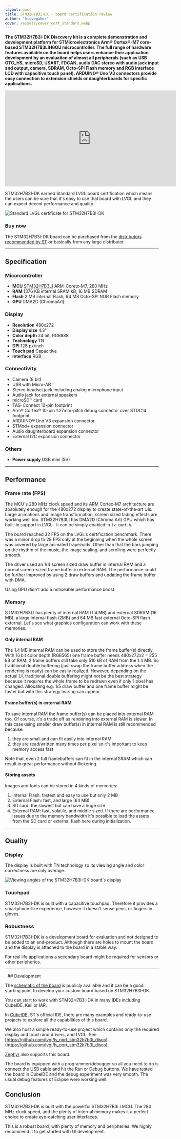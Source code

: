 ```yaml
---
layout: post
title: STM32H7B3I-DK - board certification review
author: "kisvegabor"
cover: /assets/cover_cert_standard.webp
---
```


**The STM32H7B3I-DK Discovery kit is a complete demonstration and development platform for STMicroelectronics Arm® Cortex®-M7 core-based STM32H7B3LIH6QU microcontroller.
The full range of hardware features available on the board helps users enhance their application development by an evaluation of almost all peripherals (such as USB OTG_HS, microSD, USART, FDCAN, audio DAC stereo with audio jack input and output, camera, SDRAM, Octo-SPI Flash memory and RGB interface LCD with capacitive touch panel). ARDUINO® Uno V3 connectors provide easy connection to extension shields or daughterboards for specific applications.**

<iframe width="560" height="315" src="https://www.youtube.com/embed/D-AfE6_-V8A" frameborder="0" allow="accelerometer; autoplay; clipboard-write; encrypted-media; gyroscope; picture-in-picture" allowfullscreen></iframe>

STM32H7B3I-DK earned Standard LVGL board certification which means the users can be sure that it's easy to use that board with LVGL and they can expect decent performance and quality.

<img src="https://lvgl.io/assets/images/cert_standard.png" alt="Standard LVGL certificate for STM32H7B3I-DK">

### Buy now

The STM32H7B3I-DK board can be purchased from the [distributors recommended by ST](https://www.st.com/en/evaluation-tools/stm32h7b3i-dk.html#sample-buy) 
or basically from any large distributor. 

<hr/>

## Specification

### Micorcontroller

- **MCU** [STM32H7B3LI](https://www.st.com/en/microcontrollers-microprocessors/stm32h7b3li.html) ARM-Coretx-M7, 280 MHz
- **RAM** 1376 KB internal SRAM kB, 16 MB SDRAM
- **Flash** 2 MB internal Flash, 64 MB Octo-SPI NOR Flash memory
- **GPU** DMA2D (ChromaArt)

### Display

- **Resolution** 480x272
- **Display size** 4.3"
- **Color depth** 24 bit, RGB888
- **Technology** TN
- **DPI** 128 px/inch
- **Touch pad** Capacitive
- **Interface** RGB

### Connectivity

- Camera (8 bit)
- USB with Micro-AB
- Stereo headset jack including analog microphone input
- Audio jack for external speakers
- microSD™ card
- TAG-Connect 10-pin footprint
- Arm® Cortex® 10-pin 1.27mm-pitch debug connector over STDC14 footprint
- ARDUINO® Uno V3 expansion connector
- STMod+ expansion connector
- Audio daughterboard expansion connector
- External I2C expansion connector

### Others

- **Power supply** USB mini (5V)

<hr/>

## Performance

### Frame rate (FPS)

The MCU's 280 MHz clock speed and its ARM Cortex-M7 architecture are absolutely enough for the 480x272 display to create state-of-the-art UIs. Large animations and image transformation, screen sized fading effects are working well too. STM32H7B3LI has DMA2D (Chroma Art) GPU which has built-in support in LVGL.  It can be simply enabled in `lv_conf.h`.

The board reached 32 FPS on the LVGL's certification benchmark. There was a minor drop to 28 FPS only at the beginning when the whole screen was covered by large animated trapezoids. Other than that the bars jumping on the rhythm of the music, the image scaling, and scrolling were perfectly smooth. 

The driver used an 1/4 screen sized draw buffer in internal RAM and a normal screen-sized frame buffer in external RAM. 
The performance could be further improved by using 2 draw buffers and updating the frame buffer with DMA.  

Using GPU didn't add a noticeable performance boost.

### Memory

STM32H7B3LI has plenty of internal RAM (1.4 MB) and external SDRAM (16 MB), a large internal flash (2MB) and 64 MB fast external Octo-SPI flash external. Let's see what graphics configuration can work with these memories.

#### Only internal RAM

The 1.4 MB internal RAM can be used to store the frame buffer(s) directly. With 16 bit color depth (RGB565) one frame buffer needs 480x272x2 = 255 kB of RAM. 2 frame buffers still take only 510 kB of RAM from the 1.4 MB. 
So traditional double buffering (just swap the frame buffer address when the rendering is ready) can be easily realized. However, depending on the actual UI, traditional double buffering might not be the best strategy because it requires the whole frame to be redrawn even if only 1 pixel has changed. Allocating e.g. 1/5 draw buffer and one frame buffer might be faster but with this strategy tearing can appear. 


#### Frame buffer(s) in external RAM

To save internal RAM the frame buffer(s) can be placed into external RAM too. Of course, it's a trade off as rendering into external RAM is slower. In this case using smaller draw buffer(s) in internal RAM is still recommended because:
1. they are small and can fit easily into internal RAM
2. they are read/written many times per pixel so it's important to keep memory access fast

Note that, even 2 full framebuffers can fit in the internal SRAM which can result in great performance without flickering.
 

#### Storing assets

Images and fonts can be stored in 4 kinds of memories:

1. Internal Flash: fastest and easy to use but only 2 MB
1. External Flash: fast, and large (64 MB)
3. SD card: the slowest but can have a huge size
4. External RAM: fast, volatile, and middle sized. If there are performance issues due to the memory bandwidth it's possible to load the assets from the SD card or external flash here during initialization.

<hr/>

## Quality

### Display

The display is built with TN technology so its viewing angle and color correctness are only average.

![Viewing angles of the STM32H7B3I-DK board's display](/assets/cert_stm32h7b3i-dk/display.jpg)

### Touchpad

STM32H7B3I-DK is built with a capacitive touchpad. Therefore it provides a smartphone-like experience, however it doesn't sense pens, or fingers in gloves. 

### Robustness

STM32H7B3I-DK is a development board for evaluation and not designed to be added to an end-product. Although there are holes to mount the board and the display is attached to the board in a stable way.

For real life applications a secondary board might be required for sensors or other peripheries.

<hr/>
 
## Development

The [schematic of the board](https://www.st.com/en/evaluation-tools/stm32h7b3i-dk.html#cad-resources)
is publicly available and it can be a good starting point to develop your custom board based on STM32H7B3I-DK.

You can start to work with STM32H7B3I-DK in many IDEs including CubeIDE, Keil or IAR.

In [CubeIDE](https://www.st.com/en/development-tools/stm32cubeide.html), ST's official IDE, there are many examples and ready-to-use projects to explore all the capabilities of this board. 

We also host a simple ready-to-use project which contains only the required display and touch and drivers, and LVGL. See [https://github.com/lvgl/lv_port_stm32h7b3i_disco](https://github.com/lvgl/lv_port_stm32h7b3i_disco).

[Zephyr](https://docs.zephyrproject.org/3.1.0/boards/arm/stm32h7b3i_dk/doc/index.html) also supports this board.

The board is equipped with a programmer/debugger so all you need to do is connect the USB cable and hit the Run or Debug buttons. We have tested the board in CubeIDE and the debug experiment was very smooth. The usual debug features of Eclipse were working well.

## Conclusion

STM32H7B3I-DK is built with the powerful STM32H7B3LI MCU. The 280 MHz clock speed, and the plenty of internal memory makes it a perfect choice to create eye-catching user interfaces.

This is a robust board, with plenty of memory and peripheries. We highly recommend it to get started with UI development. 

